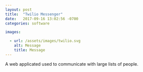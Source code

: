 ```yaml
---
layout: post
title:  "Twilio Messenger"
date:   2017-09-16 13:02:56 -0700
categories: software

images:

  - url: /assets/images/twilio.svg
    alt: Message
    title: Message
---
```

A web applicated used to communicate with large lists of people.
